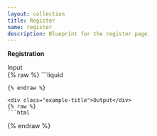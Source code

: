 ```yaml
---
layout: collection
title: Register
name: register
description: Blueprint for the register page.
---
```


**Registration**

<div class="example-title">Input</div>
{% raw %}
```liquid


```
{% endraw %}

<div class="example-title">Output</div>
{% raw %}
```html

```
{% endraw %}


